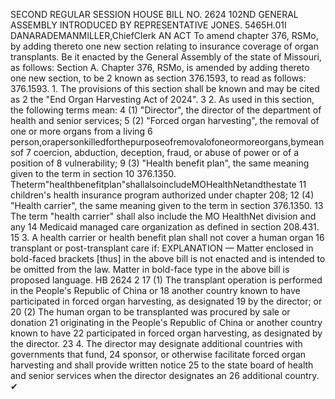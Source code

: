 SECOND REGULAR SESSION
HOUSE BILL NO. 2624
102ND GENERAL ASSEMBLY
INTRODUCED BY REPRESENTATIVE JONES.
5465H.01I DANARADEMANMILLER,ChiefClerk
AN ACT
To amend chapter 376, RSMo, by adding thereto one new section relating to insurance
coverage of organ transplants.
Be it enacted by the General Assembly of the state of Missouri, as follows:
Section A. Chapter 376, RSMo, is amended by adding thereto one new section, to be
2 known as section 376.1593, to read as follows:
376.1593. 1. The provisions of this section shall be known and may be cited as
2 the "End Organ Harvesting Act of 2024".
3 2. As used in this section, the following terms mean:
4 (1) "Director", the director of the department of health and senior services;
5 (2) "Forced organ harvesting", the removal of one or more organs from a living
6 person,orapersonkilledforthepurposeofremovalofoneormoreorgans,bymeansof
7 coercion, abduction, deception, fraud, or abuse of power or of a position of
8 vulnerability;
9 (3) "Health benefit plan", the same meaning given to the term in section
10 376.1350. Theterm"healthbenefitplan"shallalsoincludeMOHealthNetandthestate
11 children's health insurance program authorized under chapter 208;
12 (4) "Health carrier", the same meaning given to the term in section 376.1350.
13 The term "health carrier" shall also include the MO HealthNet division and any
14 Medicaid managed care organization as defined in section 208.431.
15 3. A health carrier or health benefit plan shall not cover a human organ
16 transplant or post-transplant care if:
EXPLANATION — Matter enclosed in bold-faced brackets [thus] in the above bill is not enacted and is
intended to be omitted from the law. Matter in bold-face type in the above bill is proposed language.
HB 2624 2
17 (1) The transplant operation is performed in the People's Republic of China or
18 another country known to have participated in forced organ harvesting, as designated
19 by the director; or
20 (2) The human organ to be transplanted was procured by sale or donation
21 originating in the People's Republic of China or another country known to have
22 participated in forced organ harvesting, as designated by the director.
23 4. The director may designate additional countries with governments that fund,
24 sponsor, or otherwise facilitate forced organ harvesting and shall provide written notice
25 to the state board of health and senior services when the director designates an
26 additional country.
✔